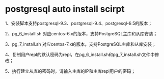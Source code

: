 # postgresql auto install scirpt

1、安装脚本支持postgresql-9.3、postgresql-9.4、postgresql-9.5的版本；

2、pg_6_install.sh 对应centos-6.x的版本，支持PostgreSQL主库和从库安装；

3、pg_7_install.sh 对应centos-7.x的版本，支持PostgreSQL主库和从库安装；

4、复制用户repl的默认密码为repl，在pg_6_install.sh和pg_7_install.sh文件中修改；

5、执行建立从库的密码时，请输入主库的IP和主库repl用户的密码；

